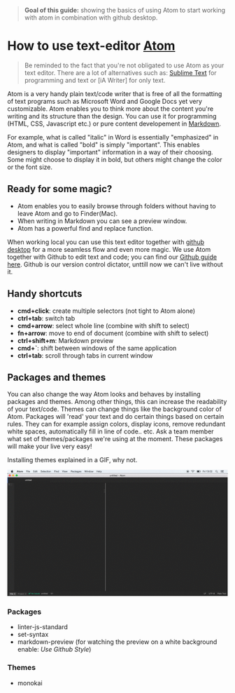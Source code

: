 > **Goal of this guide:** showing the basics of using Atom to start working with atom in combination with github desktop.

# How to use text-editor [Atom](https://atom.io)

> Be reminded to the fact that you're not obligated to use Atom as your text editor. There are a lot of alternatives such as: [Sublime Text](https://www.sublimetext.com/) for programming and text or [iA Writer] for only text.

Atom is a very handy plain text/code writer that is free of all the formatting of text programs such as Microsoft Word and Google Docs yet very customizable. Atom enables you to think more about the content you're writing and its structure than the design. You can use it for programming (HTML, CSS, Javascript etc.) or pure content developement in [Markdown](https://github.com/newatoms/guides/tree/ready/github-guide#markdown-).   

For example, what is called "italic" in Word is essentially "emphasized" in Atom, and what is called "bold" is simply "important". This enables designers to display "important" information in a way of their choosing. Some might choose to display it in bold, but others might change the color or the font size.

## Ready for some magic?

* Atom enables you to easily browse through folders without having to leave Atom and go to Finder(Mac).
* When writing in Markdown you can see a preview window.  
* Atom has a powerful find and replace function.

When working local you can use this text editor together with [github desktop](https://desktop.github.com/) for a more seamless flow and even more magic. We use Atom together with Github to edit text and code; you can find our [Github guide here](../github-guide/readme.md). Github is our version control dictator, unttill now we can't live without it.


## Handy shortcuts

* **cmd+click**: create multiple selectors (not tight to Atom alone)
* **ctrl+tab**: switch tab
* **cmd+arrow**: select whole line (combine with shift to select)
* **fn+arrow**: move to end of document (combine with shift to select)
* **ctrl+shift+m**: Markdown preview
* **cmd+`**: shift between windows of the same application
* **ctrl+tab**: scroll through tabs in current window

## Packages and themes

You can also change the way Atom looks and behaves by installing packages and themes. Among other things, this can increase the readability of your text/code. Themes can change things like the background color of Atom. Packages will 'read' your text and do certain things based on certain rules. They can for example assign colors, display icons, remove redundant white spaces, automatically fill in line of code.. etc. Ask a team member what set of themes/packages we're using at the moment. These packages will make your live very easy! 

Installing themes explained in a GIF, why not.

![see explanation in gif](../images/atom-install-theme-guide.gif)

### Packages

* linter-js-standard
* set-syntax
* markdown-preview (for watching the preview on a white background enable: *Use Github Style*)

### Themes

* monokai
